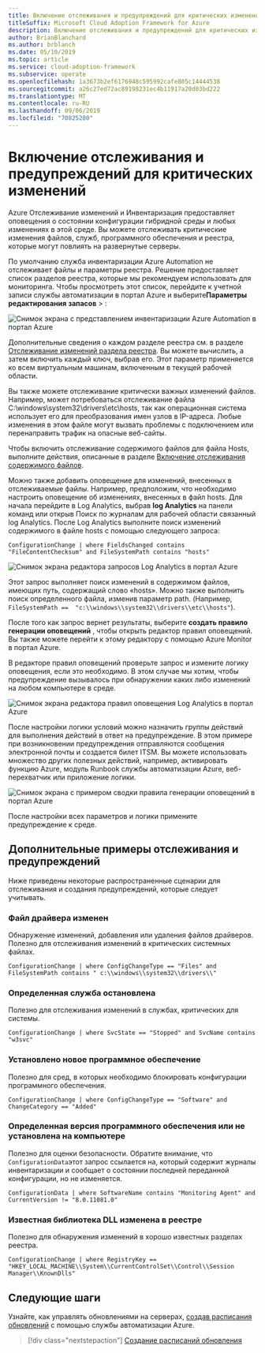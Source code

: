 ```yaml
---
title: Включение отслеживания и предупреждений для критических изменений
titleSuffix: Microsoft Cloud Adoption Framework for Azure
description: Включение отслеживания и предупреждений для критических изменений
author: BrianBlanchard
ms.author: brblanch
ms.date: 05/10/2019
ms.topic: article
ms.service: cloud-adoption-framework
ms.subservice: operate
ms.openlocfilehash: 1a3673b2ef6176948c595992cafe805c14444538
ms.sourcegitcommit: a26c27ed72ac89198231ec4b11917a20d03bd222
ms.translationtype: MT
ms.contentlocale: ru-RU
ms.lasthandoff: 09/06/2019
ms.locfileid: "70825280"
---
```

# <a name="enable-tracking-and-alerting-for-critical-changes"></a>Включение отслеживания и предупреждений для критических изменений

Azure Отслеживание изменений и Инвентаризация предоставляет оповещения о состоянии конфигурации гибридной среды и любых изменениях в этой среде. Вы можете отслеживать критические изменения файлов, служб, программного обеспечения и реестра, которые могут повлиять на развернутые серверы.

По умолчанию служба инвентаризации Azure Automation не отслеживает файлы и параметры реестра. Решение предоставляет список разделов реестра, которые мы рекомендуем использовать для мониторинга. Чтобы просмотреть этот список, перейдите к учетной записи службы автоматизации в портал Azure и выберите**Параметры редактирования** **запасов** > :

![Снимок экрана с представлением инвентаризации Azure Automation в портал Azure](./media/change-tracking1.png)

Дополнительные сведения о каждом разделе реестра см. в разделе [Отслеживание изменений раздела реестра](/azure/automation/automation-change-tracking#registry-key-change-tracking). Вы можете вычислить, а затем включить каждый ключ, выбрав его. Этот параметр применяется ко всем виртуальным машинам, включенным в текущей рабочей области.

Вы также можете отслеживание критически важных изменений файлов. Например, может потребоваться отслеживание файла C:\windows\system32\drivers\etc\hosts, так как операционная система использует его для преобразования имен узлов в IP-адреса. Любые изменения в этом файле могут вызвать проблемы с подключением или перенаправить трафик на опасные веб-сайты.

Чтобы включить отслеживание содержимого файлов для файла Hosts, выполните действия, описанные в разделе [Включение отслеживания содержимого файлов](/azure/automation/change-tracking-file-contents#enable-file-content-tracking).

Можно также добавить оповещение для изменений, внесенных в отслеживаемые файлы. Например, предположим, что необходимо настроить оповещение об изменениях, внесенных в файл hosts. Для начала перейдите в Log Analytics, выбрав **log Analytics** на панели команд или открыв Поиск по журналам для рабочей области связанный log Analytics. После Log Analytics выполните поиск изменений содержимого в файле hosts с помощью следующего запроса:

```kusto
ConfigurationChange | where FieldsChanged contains "FileContentChecksum" and FileSystemPath contains "hosts"
```

![Снимок экрана редактора запросов Log Analytics в портал Azure](./media/change-tracking2.png)

Этот запрос выполняет поиск изменений в содержимом файлов, имеющих путь, содержащий слово «hosts». Можно также выполнить поиск определенного файла, изменив параметр path. (Например, `FileSystemPath ==  "c:\\windows\\system32\\drivers\\etc\\hosts"`).
  
После того как запрос вернет результаты, выберите **создать правило генерации оповещений** , чтобы открыть редактор правил оповещений. Вы также можете перейти к этому редактору с помощью Azure Monitor в портал Azure.

В редакторе правил оповещений проверьте запрос и измените логику оповещения, если это необходимо. В этом случае мы хотим, чтобы предупреждение вызывалось при обнаружении каких либо изменений на любом компьютере в среде.

![Снимок экрана редактора правил оповещения Log Analytics в портал Azure](./media/change-tracking3.png)

После настройки логики условий можно назначить группы действий для выполнения действий в ответ на предупреждение. В этом примере при возникновении предупреждения отправляются сообщения электронной почты и создается билет ITSM. Вы можете использовать множество других полезных действий, например, активировать функцию Azure, модуль Runbook службы автоматизации Azure, веб-перехватчик или приложение логики.

![Снимок экрана с примером сводки правила генерации оповещений в портал Azure](./media/change-tracking4.png)

После настройки всех параметров и логики примените предупреждение к среде.

## <a name="more-tracking-and-alerting-examples"></a>Дополнительные примеры отслеживания и предупреждений

Ниже приведены некоторые распространенные сценарии для отслеживания и создания предупреждений, которые следует учитывать.

### <a name="driver-file-changed"></a>Файл драйвера изменен

Обнаружение изменений, добавления или удаления файлов драйверов. Полезно для отслеживания изменений в критических системных файлах.

  ```kusto
  ConfigurationChange | where ConfigChangeType == "Files" and FileSystemPath contains " c:\\windows\\system32\\drivers\\"
  ```

### <a name="specific-service-stopped"></a>Определенная служба остановлена

Полезно для отслеживания изменений в службах, критических для системы.

  ```kusto
  ConfigurationChange | where SvcState == "Stopped" and SvcName contains "w3svc"
  ```

### <a name="new-software-installed"></a>Установлено новое программное обеспечение

Полезно для сред, в которых необходимо блокировать конфигурации программного обеспечения.

  ```kusto
  ConfigurationChange | where ConfigChangeType == "Software" and ChangeCategory == "Added"
  ```

### <a name="specific-software-version-is-or-isnt-installed-on-a-machine"></a>Определенная версия программного обеспечения или не установлена на компьютере

Полезно для оценки безопасности. Обратите внимание, что `ConfigurationData`этот запрос ссылается на, который содержит журналы инвентаризации и сообщает о состоянии последней переданной конфигурации, но не изменяется.

  ```kusto
  ConfigurationData | where SoftwareName contains "Monitoring Agent" and CurrentVersion != "8.0.11081.0"
  ```

### <a name="known-dll-changed-through-registry"></a>Известная библиотека DLL изменена в реестре

Полезно для обнаружения изменений в хорошо известных разделах реестра.

  ```kusto
  ConfigurationChange | where RegistryKey == "HKEY_LOCAL_MACHINE\\System\\CurrentControlSet\\Control\\Session Manager\\KnownDlls"
  ```

## <a name="next-steps"></a>Следующие шаги

Узнайте, как управлять обновлениями на серверах, [создав расписания обновлений](./update-schedules.md) с помощью службы автоматизации Azure.

> [!div class="nextstepaction"]
> [Создание расписаний обновления](./update-schedules.md)
